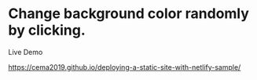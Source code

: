# Change background color randomly by clicking.

Live Demo

https://cema2019.github.io/deploying-a-static-site-with-netlify-sample/


